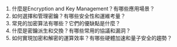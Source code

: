 

1. 什麼是Encryption and Key Management？有哪些應用場景？
2. 如何選擇和管理密鑰？有哪些安全性和運維考量？
3. 常見的加密算法有哪些？它們的優缺點是什麼？
4. 什麼是密鑰派生和交換？有哪些常用的協議和漏洞？
5. 如何實現加密和解密的運算效率？有哪些硬體加速和量子安全的趨勢？